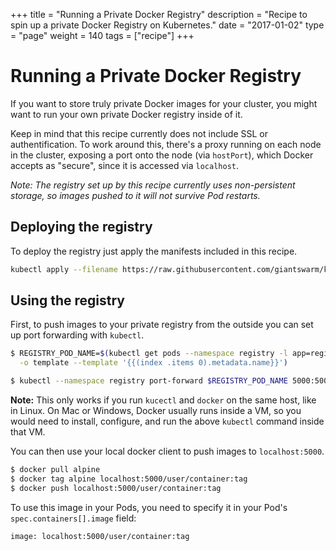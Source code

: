 +++
title = "Running a Private Docker Registry"
description = "Recipe to spin up a private Docker Registry on Kubernetes."
date = "2017-01-02"
type = "page"
weight = 140
tags = ["recipe"]
+++

# Running a Private Docker Registry

If you want to store truly private Docker images for your cluster, you might want to run your own private Docker registry inside of it.

Keep in mind that this recipe currently does not include SSL or authentification. To work around this, there's a proxy running on each node in the cluster, exposing a port onto the node (via `hostPort`), which Docker accepts as "secure", since it is accessed via `localhost`.

_Note: The registry set up by this recipe currently uses non-persistent storage, so images pushed to it will not survive Pod restarts._

## Deploying the registry

To deploy the registry just apply the manifests included in this recipe.

```bash
kubectl apply --filename https://raw.githubusercontent.com/giantswarm/kubernetes-registry/master/manifests-all.yaml
```

## Using the registry

First, to push images to your private registry from the outside you can set up port forwarding with `kubectl`.

```bash
$ REGISTRY_POD_NAME=$(kubectl get pods --namespace registry -l app=registry,component=main \
  -o template --template '{{(index .items 0).metadata.name}}')

$ kubectl --namespace registry port-forward $REGISTRY_POD_NAME 5000:5000
```

__Note:__ This only works if you run `kucectl` and `docker` on the same host, like in Linux. On Mac or Windows, Docker usually runs inside a VM, so you would need to install, configure, and run the above `kubectl` command inside that VM.

You can then use your local docker client to push images to `localhost:5000`.

```bash
$ docker pull alpine
$ docker tag alpine localhost:5000/user/container:tag
$ docker push localhost:5000/user/container:tag
```

To use this image in your Pods, you need to specify it in your Pod's `spec.containers[].image` field:

`image: localhost:5000/user/container:tag`
